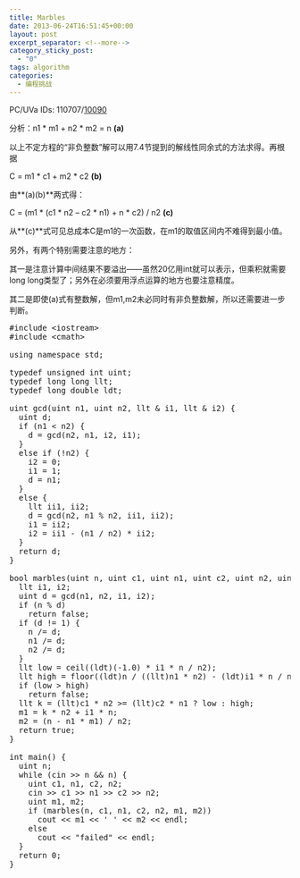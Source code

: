 ```yaml
---
title: Marbles
date: 2013-06-24T16:51:45+00:00
layout: post
excerpt_separator: <!--more-->
category_sticky_post:
  - "0"
tags: algorithm
categories:
  - 编程挑战
---
```

PC/UVa IDs: 110707/<a href="http://uva.onlinejudge.org/index.php?option=com_onlinejudge&#038;Itemid=8&#038;page=show_problem&#038;problem=1031" target="_blank">10090</a>

分析：n1 \* m1 + n2 \* m2 = n **(a)**
  
以上不定方程的“非负整数”解可以用7.4节提到的解线性同余式的方法求得。再根据
  
C = m1 \* c1 + m2 \* c2 **(b)**
  
由**(a)(b)**两式得： <!--more-->


  
C = (m1 \* (c1 \* n2 &#8211; c2 \* n1) + n \* c2) / n2 **(c)**
  
从**(c)**式可见总成本C是m1的一次函数，在m1的取值区间内不难得到最小值。
  
另外，有两个特别需要注意的地方：
  
其一是注意计算中间结果不要溢出——虽然20亿用int就可以表示，但乘积就需要long long类型了；另外在必须要用浮点运算的地方也要注意精度。
  
其二是即使(a)式有整数解，但m1,m2未必同时有非负整数解，所以还需要进一步判断。

<pre class="brush: cpp; title: ; notranslate" title="">#include &lt;iostream&gt;
#include &lt;cmath&gt;

using namespace std;

typedef unsigned int uint;
typedef long long llt;
typedef long double ldt;

uint gcd(uint n1, uint n2, llt & i1, llt & i2) {
  uint d;
  if (n1 &lt; n2) {
    d = gcd(n2, n1, i2, i1);
  }
  else if (!n2) {
    i2 = 0;
    i1 = 1;
    d = n1;
  }
  else {
    llt ii1, ii2;
    d = gcd(n2, n1 % n2, ii1, ii2);
    i1 = ii2;
    i2 = ii1 - (n1 / n2) * ii2;
  }
  return d;
}

bool marbles(uint n, uint c1, uint n1, uint c2, uint n2, uint & m1, uint & m2) {
  llt i1, i2;
  uint d = gcd(n1, n2, i1, i2);
  if (n % d)
    return false;
  if (d != 1) {
    n /= d;
    n1 /= d;
    n2 /= d;
  }
  llt low = ceil((ldt)(-1.0) * i1 * n / n2);
  llt high = floor((ldt)n / ((llt)n1 * n2) - (ldt)i1 * n / n2);
  if (low &gt; high)
    return false;
  llt k = (llt)c1 * n2 &gt;= (llt)c2 * n1 ? low : high;
  m1 = k * n2 + i1 * n;
  m2 = (n - n1 * m1) / n2;
  return true;
}

int main() {
  uint n;
  while (cin &gt;&gt; n && n) {
    uint c1, n1, c2, n2;
    cin &gt;&gt; c1 &gt;&gt; n1 &gt;&gt; c2 &gt;&gt; n2;
    uint m1, m2;
    if (marbles(n, c1, n1, c2, n2, m1, m2))
      cout &lt;&lt; m1 &lt;&lt; ' ' &lt;&lt; m2 &lt;&lt; endl;
    else
      cout &lt;&lt; "failed" &lt;&lt; endl;
  }
  return 0;
}
</pre>

<div class="addtoany_share_save_container addtoany_content_bottom">
  <div class="a2a_kit a2a_kit_size_32 addtoany_list a2a_target" id="wpa2a_47">
    <a class="a2a_button_facebook" href="http://www.addtoany.com/add_to/facebook?linkurl=http%3A%2F%2Fkuangtong.me%2F2013%2F06%2F24%2Fmarbles%2F&linkname=Marbles" title="Facebook" rel="nofollow" target="_blank"></a><a class="a2a_button_twitter" href="http://www.addtoany.com/add_to/twitter?linkurl=http%3A%2F%2Fkuangtong.me%2F2013%2F06%2F24%2Fmarbles%2F&linkname=Marbles" title="Twitter" rel="nofollow" target="_blank"></a><a class="a2a_button_google_plus" href="http://www.addtoany.com/add_to/google_plus?linkurl=http%3A%2F%2Fkuangtong.me%2F2013%2F06%2F24%2Fmarbles%2F&linkname=Marbles" title="Google+" rel="nofollow" target="_blank"></a><a class="a2a_button_sina_weibo" href="http://www.addtoany.com/add_to/sina_weibo?linkurl=http%3A%2F%2Fkuangtong.me%2F2013%2F06%2F24%2Fmarbles%2F&linkname=Marbles" title="Sina Weibo" rel="nofollow" target="_blank"></a><a class="a2a_dd addtoany_share_save" href="https://www.addtoany.com/share_save"></a>
  </div>
</div>